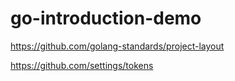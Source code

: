 # go-introduction-demo
https://github.com/golang-standards/project-layout

https://github.com/settings/tokens